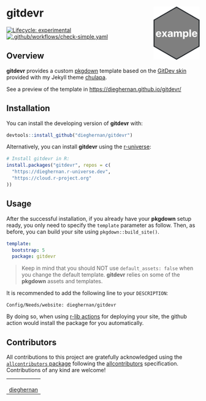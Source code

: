 
<!-- README.md is generated from README.Rmd. Please edit that file -->

# gitdevr <img src="man/figures/logo.png" align="right" height="139"/>

<!-- badges: start -->

[![Lifecycle:
experimental](https://img.shields.io/badge/lifecycle-experimental-orange.svg)](https://lifecycle.r-lib.org/articles/stages.html#experimental)
[![.github/workflows/check-simple.yaml](https://github.com/dieghernan/gitdevr/actions/workflows/check-simple.yaml/badge.svg)](https://github.com/dieghernan/gitdevr/actions/workflows/check-simple.yaml)

<!-- badges: end -->

## Overview

**gitdevr** provides a custom [pkgdown](https://pkgdown.r-lib.org)
template based on the [GitDev
skin](https://dieghernan.github.io/chulapa/skins/gitdev) provided with
my Jekyll theme [chulapa](https://dieghernan.github.io/chulapa/).

See a preview of the template in <https://dieghernan.github.io/gitdevr/>

## Installation

You can install the developing version of **gitdevr** with:

``` r
devtools::install_github("dieghernan/gitdevr")
```

Alternatively, you can install **gitdevr** using the
[r-universe](https://dieghernan.r-universe.dev/gitdevr):

``` r
# Install gitdevr in R:
install.packages("gitdevr", repos = c(
  "https://dieghernan.r-universe.dev",
  "https://cloud.r-project.org"
))
```

## Usage

After the successful installation, if you already have your **pkgdown**
setup ready, you only need to specify the `template` parameter as
follow. Then, as before, you can build your site using
`pkgdown::build_site()`.

``` yml
template:
  bootstrap: 5
  package: gitdevr
```

> Keep in mind that you should NOT use `default_assets: false` when you
> change the default template. **gitdevr** relies on some of the
> **pkgdown** assets and templates.

It is recommended to add the following line to your `DESCRIPTION`:

    Config/Needs/website: dieghernan/gitdevr

By doing so, when using [r-lib
actions](https://github.com/r-lib/actions/tree/v2-branch/setup-r-dependencies)
for deploying your site, the github action would install the package for
you automatically.

## Contributors

<!-- ALL-CONTRIBUTORS-LIST:START - Do not remove or modify this section -->
<!-- prettier-ignore-start -->
<!-- markdownlint-disable -->

All contributions to this project are gratefully acknowledged using the
[`allcontributors` package](https://github.com/ropensci/allcontributors)
following the [allcontributors](https://allcontributors.org)
specification. Contributions of any kind are welcome!

<table class="table allctb-table">
<tr>
<td align="center">
<a href="https://github.com/dieghernan">
<img src="https://avatars.githubusercontent.com/u/25656809?v=4" width="100px;" class="allctb-avatar" alt=""/>
</a><br>
<a href="https://github.com/dieghernan/gitdevr/commits?author=dieghernan">dieghernan</a>
</td>
</tr>
</table>
<!-- markdownlint-enable -->
<!-- prettier-ignore-end -->
<!-- ALL-CONTRIBUTORS-LIST:END -->

